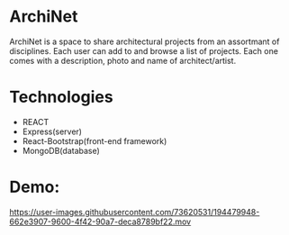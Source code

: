 # ArchiNet

ArchiNet is a space to share architectural projects from an assortmant of disciplines. Each user can add to and browse a list of projects. Each one comes
with a description, photo and name of architect/artist.

# Technologies
- REACT
- Express(server)
- React-Bootstrap(front-end framework)
- MongoDB(database)

# Demo:
https://user-images.githubusercontent.com/73620531/194479948-662e3907-9600-4f42-90a7-deca8789bf22.mov



